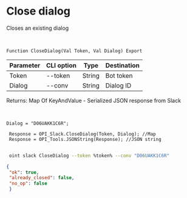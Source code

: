﻿---
sidebar_position: 2
---

# Close dialog
 Closes an existing dialog


<br/>


`Function CloseDialog(Val Token, Val Dialog) Export`

 | Parameter | CLI option | Type | Destination |
 |-|-|-|-|
 | Token | --token | String | Bot token |
 | Dialog | --conv | String | Dialog ID |

 
 Returns: Map Of KeyAndValue - Serialized JSON response from Slack

<br/>




```bsl title="Code example"
Dialog = "D06UAKK1C6R";
 
 Response = OPI_Slack.CloseDialog(Token, Dialog); //Map
 Response = OPI_Tools.JSONString(Response); //JSON string
```
	


```sh title="CLI command example"
 
 oint slack CloseDialog --token %token% --conv "D06UAKK1C6R"

```

```json title="Result"
{
 "ok": true,
 "already_closed": false,
 "no_op": false
 }
```
